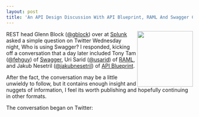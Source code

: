 ```yaml
---
layout: post
title: 'An API Design Discussion With API Blueprint, RAML And Swagger Creators'
---
```

<p><a href="http://design.apievangelist.com/" target="_blank"><img class="c1" src="https://s3.amazonaws.com/kinlane-productions/api-evangelist/services/api-design.png" alt="" width="150" align="right" /></a></p>
<p>REST head Glenn Block (<a href="https://twitter.com/gblock">@gblock</a>) over at <a href="http://www.splunk.com/">Splunk</a> asked a simple question on Twitter Wednesday night, Who is using Swagger? I responded, kicking off a conversation that a day later included Tony Tam (<a href="https://twitter.com/fehguy">@fehguy</a>) of <a href="http://developers.helloreverb.com/swagger/">Swagger</a>, Uri Sarid (<a href="https://twitter.com/usarid">@usarid</a>) of <a href="http://raml.org/">RAML</a>, and Jakub Nesetril (<a href="https://twitter.com/jakubnesetril">@jakubnesetril</a>) of <a href="http://apiblueprint.org/">API Blueprint</a>.</p>
<p>After the fact, the conversation may be a little unwieldy to follow, but it contains enough insight and nuggets of information, I feel its worth publishing and hopefully continuing in other formats.</p>
<p>The conversation began on Twitter:</p>